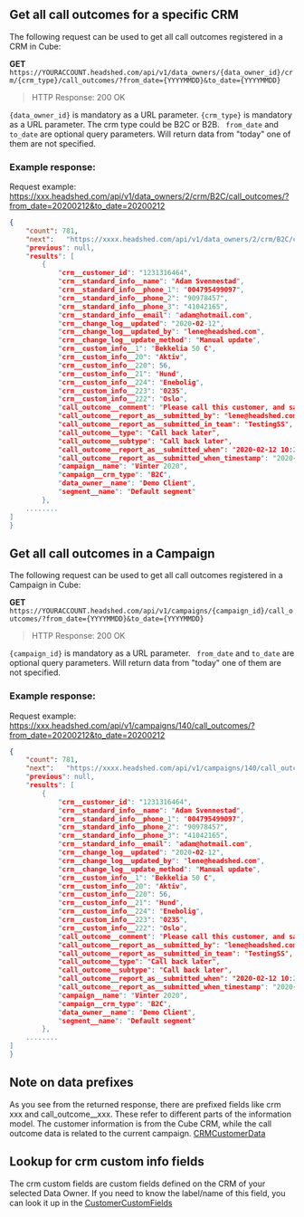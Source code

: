 ## Get all call outcomes for a specific CRM

The following request can be used to get all call outcomes registered in a CRM in Cube:

**GET** ```https://YOURACCOUNT.headshed.com/api/v1/data_owners/{data_owner_id}/crm/{crm_type}/call_outcomes/?from_date={YYYYMMDD}&to_date={YYYYMMDD}```

> HTTP Response: 200 OK

` {data_owner_id} ` is mandatory as a URL parameter. 
` {crm_type} ` is mandatory as a URL parameter. The crm type could be B2C or B2B.
` from_date` and ` to_date ` are optional query parameters. Will return data from "today" one of them are not specified.


### Example response:
Request example: https://xxx.headshed.com/api/v1/data_owners/2/crm/B2C/call_outcomes/?from_date=20200212&to_date=20200212

```json  
{
    "count": 781,
    "next":   "https://xxxx.headshed.com/api/v1/data_owners/2/crm/B2C/call_outcomes/?from_date=20200212&to_date=20200212,
    "previous": null,
    "results": [
        {
            "crm__customer_id": "1231316464",
            "crm__standard_info__name": "Adam Svennestad",
            "crm__standard_info__phone_1": "004795499097",
            "crm__standard_info__phone_2": "90978457",
            "crm__standard_info__phone_3": "41042165",
            "crm__standard_info__email": "adam@hotmail.com",
            "crm__change_log__updated": "2020-02-12",
            "crm__change_log__updated_by": "lene@headshed.com",
            "crm__change_log__update_method": "Manual update",
            "crm__custom_info__1": "Bekkelia 50 C",
            "crm__custom_info__20": "Aktiv",
            "crm__custom_info__220": 56,
            "crm__custom_info__21": "Hund",
            "crm__custom_info__224": "Enebolig",
            "crm__custom_info__223": "0235",
            "crm__custom_info__222": "Oslo",
            "call_outcome__comment": "Please call this customer, and say hello from Lene!",
            "call_outcome__report_as__submitted_by": "lene@headshed.com",
            "call_outcome__report_as__submitted_in_team": "TestingSS",
            "call_outcome__type": "Call back later",
            "call_outcome__subtype": "Call back later",
            "call_outcome__report_as__submitted_when": "2020-02-12 10:27",
            "call_outcome__report_as__submitted_when_timestamp": "2020-02-12T10:27:06.477+0100",          
            "campaign__name": "Vinter 2020",
            "campaign__crm_type": "B2C",
            "data_owner__name": "Demo Client",
            "segment__name": "Default segment"
        },
    ........
]
}
  ```
  

## Get all call outcomes in a Campaign

The following request can be used to get all call outcomes registered in a Campaign in Cube:

**GET** ```https://YOURACCOUNT.headshed.com/api/v1/campaigns/{campaign_id}/call_outcomes/?from_date={YYYYMMDD}&to_date={YYYYMMDD}```

> HTTP Response: 200 OK

` {campaign_id} ` is mandatory as a URL parameter.
` from_date` and ` to_date ` are optional query parameters. Will return data from "today" one of them are not specified.


### Example response:
Request example: https://xxx.headshed.com/api/v1/campaigns/140/call_outcomes/?from_date=20200212&to_date=20200212

```json  
{
    "count": 781,
    "next":   "https://xxxx.headshed.com/api/v1/campaigns/140/call_outcomes/?from_date=20200212&to_date=20200212,
    "previous": null,
    "results": [
        {
            "crm__customer_id": "1231316464",
            "crm__standard_info__name": "Adam Svennestad",
            "crm__standard_info__phone_1": "004795499097",
            "crm__standard_info__phone_2": "90978457",
            "crm__standard_info__phone_3": "41042165",
            "crm__standard_info__email": "adam@hotmail.com",
            "crm__change_log__updated": "2020-02-12",
            "crm__change_log__updated_by": "lene@headshed.com",
            "crm__change_log__update_method": "Manual update",
            "crm__custom_info__1": "Bekkelia 50 C",
            "crm__custom_info__20": "Aktiv",
            "crm__custom_info__220": 56,
            "crm__custom_info__21": "Hund",
            "crm__custom_info__224": "Enebolig",
            "crm__custom_info__223": "0235",
            "crm__custom_info__222": "Oslo",
            "call_outcome__comment": "Please call this customer, and say hello from Lene!",
            "call_outcome__report_as__submitted_by": "lene@headshed.com",
            "call_outcome__report_as__submitted_in_team": "TestingSS",
            "call_outcome__type": "Call back later",
            "call_outcome__subtype": "Call back later",
            "call_outcome__report_as__submitted_when": "2020-02-12 10:27",
            "call_outcome__report_as__submitted_when_timestamp": "2020-02-12T10:27:06.477+0100",   
            "campaign__name": "Vinter 2020",
            "campaign__crm_type": "B2C",
            "data_owner__name": "Demo Client",
            "segment__name": "Default segment"
        },
    ........
]
}
  ```
  

## Note on data prefixes
As you see from the returned response, there are prefixed fields like crm xxx and call_outcome__xxx.
These refer to different parts of the information model. The customer information is from the Cube CRM, while the call outcome data is related to the current campaign. 
[CRMCustomerData](https://github.com/Headshed/cube-integration/blob/master/CRMCustomerData.md "CustomerData API")

## Lookup for crm custom info fields
The crm custom fields are custom fields defined on the CRM of your selected Data Owner.
If you need to know the label/name of this field, you can look it up in the [CustomerCustomFields](https://github.com/Headshed/cube-integration/blob/master/CustomerCustomFields.md "Customer Custom Fields")
